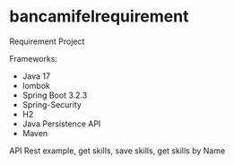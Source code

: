 # bancamifelrequirement

Requirement Project

Frameworks:

- Java 17
- lombok
- Spring Boot 3.2.3
- Spring-Security
- H2
- Java Persistence API
- Maven

API Rest example, get skills, save skills, get skills by Name
